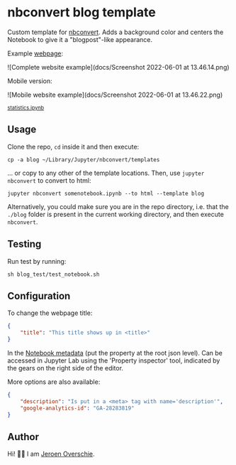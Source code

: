 # nbconvert blog template
Custom template for [nbconvert](https://nbconvert.readthedocs.io/en/latest/customizing.html). Adds a background color and centers the Notebook to give it a "blogpost"-like appearance.

Example [webpage](https://dunnkers.com/god-components/):

![Complete website example](docs/Screenshot 2022-06-01 at 13.46.14.png)

Mobile version:

![Mobile website example](docs/Screenshot 2022-06-01 at 13.46.22.png)

<small><a href="https://github.com/dunnkers/god-components/blob/master/statistics.ipynb">statistics.ipynb</a></small>

## Usage
Clone the repo, `cd` inside it and then execute:

```shell
cp -a blog ~/Library/Jupyter/nbconvert/templates
```

... or copy to any other of the template locations. Then, use `jupyter nbconvert` to convert to html:

```shell
jupyter nbconvert somenotebook.ipynb --to html --template blog
```

Alternatively, you could make sure you are in the repo directory, i.e. that the `./blog` folder is present in the current working directory, and then execute `nbconvert`.

## Testing
Run test by running:

```shell
sh blog_test/test_notebook.sh
```

## Configuration
To change the webpage title:

```json
{
    "title": "This title shows up in <title>"
}
```

In the [Notebook metadata](https://ipypublish.readthedocs.io/en/latest/metadata_tags.html#title-page) (put the property at the root json level). Can be accessed in Jupyter Lab using the 'Property inspector' tool, indicated by the gears on the right side of the editor.

More options are also available:

```json
{
    "description": "Is put in a <meta> tag with name='description'",
    "google-analytics-id": "GA-28283819"
}
```

## Author
Hi! 👋🏻 I am [Jeroen Overschie](https://dunnkers.com).